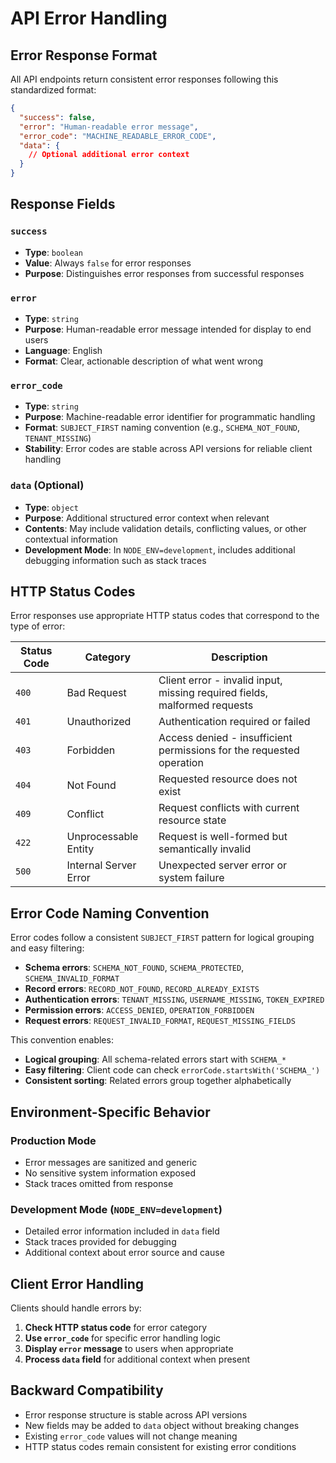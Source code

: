 # API Error Handling

## Error Response Format

All API endpoints return consistent error responses following this standardized format:

```json
{
  "success": false,
  "error": "Human-readable error message",
  "error_code": "MACHINE_READABLE_ERROR_CODE",
  "data": {
    // Optional additional error context
  }
}
```

## Response Fields

### `success`
- **Type**: `boolean`
- **Value**: Always `false` for error responses
- **Purpose**: Distinguishes error responses from successful responses

### `error`
- **Type**: `string`
- **Purpose**: Human-readable error message intended for display to end users
- **Language**: English
- **Format**: Clear, actionable description of what went wrong

### `error_code`
- **Type**: `string`
- **Purpose**: Machine-readable error identifier for programmatic handling
- **Format**: `SUBJECT_FIRST` naming convention (e.g., `SCHEMA_NOT_FOUND`, `TENANT_MISSING`)
- **Stability**: Error codes are stable across API versions for reliable client handling

### `data` (Optional)
- **Type**: `object`
- **Purpose**: Additional structured error context when relevant
- **Contents**: May include validation details, conflicting values, or other contextual information
- **Development Mode**: In `NODE_ENV=development`, includes additional debugging information such as stack traces

## HTTP Status Codes

Error responses use appropriate HTTP status codes that correspond to the type of error:

| Status Code | Category | Description |
|-------------|----------|-------------|
| `400` | Bad Request | Client error - invalid input, missing required fields, malformed requests |
| `401` | Unauthorized | Authentication required or failed |
| `403` | Forbidden | Access denied - insufficient permissions for the requested operation |
| `404` | Not Found | Requested resource does not exist |
| `409` | Conflict | Request conflicts with current resource state |
| `422` | Unprocessable Entity | Request is well-formed but semantically invalid |
| `500` | Internal Server Error | Unexpected server error or system failure |

## Error Code Naming Convention

Error codes follow a consistent `SUBJECT_FIRST` pattern for logical grouping and easy filtering:

- **Schema errors**: `SCHEMA_NOT_FOUND`, `SCHEMA_PROTECTED`, `SCHEMA_INVALID_FORMAT`
- **Record errors**: `RECORD_NOT_FOUND`, `RECORD_ALREADY_EXISTS`
- **Authentication errors**: `TENANT_MISSING`, `USERNAME_MISSING`, `TOKEN_EXPIRED`
- **Permission errors**: `ACCESS_DENIED`, `OPERATION_FORBIDDEN`
- **Request errors**: `REQUEST_INVALID_FORMAT`, `REQUEST_MISSING_FIELDS`

This convention enables:
- **Logical grouping**: All schema-related errors start with `SCHEMA_*`
- **Easy filtering**: Client code can check `errorCode.startsWith('SCHEMA_')`
- **Consistent sorting**: Related errors group together alphabetically

## Environment-Specific Behavior

### Production Mode
- Error messages are sanitized and generic
- No sensitive system information exposed
- Stack traces omitted from response

### Development Mode (`NODE_ENV=development`)
- Detailed error information included in `data` field
- Stack traces provided for debugging
- Additional context about error source and cause

## Client Error Handling

Clients should handle errors by:

1. **Check HTTP status code** for error category
2. **Use `error_code`** for specific error handling logic
3. **Display `error` message** to users when appropriate
4. **Process `data` field** for additional context when present

## Backward Compatibility

- Error response structure is stable across API versions
- New fields may be added to `data` object without breaking changes
- Existing `error_code` values will not change meaning
- HTTP status codes remain consistent for existing error conditions
